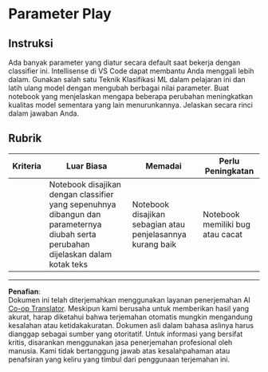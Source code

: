 <!--
CO_OP_TRANSLATOR_METADATA:
{
  "original_hash": "58dfdaf79fb73f7d34b22bdbacf57329",
  "translation_date": "2025-09-05T19:57:41+00:00",
  "source_file": "4-Classification/3-Classifiers-2/assignment.md",
  "language_code": "id"
}
-->
# Parameter Play

## Instruksi

Ada banyak parameter yang diatur secara default saat bekerja dengan classifier ini. Intellisense di VS Code dapat membantu Anda menggali lebih dalam. Gunakan salah satu Teknik Klasifikasi ML dalam pelajaran ini dan latih ulang model dengan mengubah berbagai nilai parameter. Buat notebook yang menjelaskan mengapa beberapa perubahan meningkatkan kualitas model sementara yang lain menurunkannya. Jelaskan secara rinci dalam jawaban Anda.

## Rubrik

| Kriteria | Luar Biasa                                                                                                              | Memadai                                              | Perlu Peningkatan             |
| -------- | ---------------------------------------------------------------------------------------------------------------------- | ----------------------------------------------------- | ----------------------------- |
|          | Notebook disajikan dengan classifier yang sepenuhnya dibangun dan parameternya diubah serta perubahan dijelaskan dalam kotak teks | Notebook disajikan sebagian atau penjelasannya kurang baik | Notebook memiliki bug atau cacat |

---

**Penafian**:  
Dokumen ini telah diterjemahkan menggunakan layanan penerjemahan AI [Co-op Translator](https://github.com/Azure/co-op-translator). Meskipun kami berusaha untuk memberikan hasil yang akurat, harap diketahui bahwa terjemahan otomatis mungkin mengandung kesalahan atau ketidakakuratan. Dokumen asli dalam bahasa aslinya harus dianggap sebagai sumber yang otoritatif. Untuk informasi yang bersifat kritis, disarankan menggunakan jasa penerjemahan profesional oleh manusia. Kami tidak bertanggung jawab atas kesalahpahaman atau penafsiran yang keliru yang timbul dari penggunaan terjemahan ini.